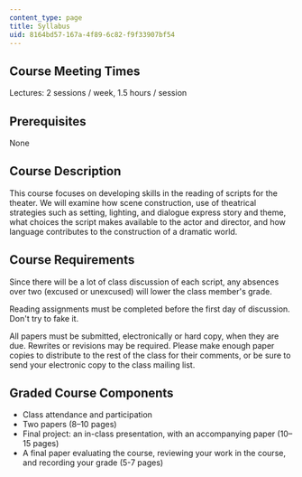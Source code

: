 ```yaml
---
content_type: page
title: Syllabus
uid: 8164bd57-167a-4f89-6c82-f9f33907bf54
---
```


Course Meeting Times
--------------------

Lectures: 2 sessions / week, 1.5 hours / session

Prerequisites
-------------

None

Course Description
------------------

This course focuses on developing skills in the reading of scripts for the theater. We will examine how scene construction, use of theatrical strategies such as setting, lighting, and dialogue express story and theme, what choices the script makes available to the actor and director, and how language contributes to the construction of a dramatic world.

Course Requirements
-------------------

Since there will be a lot of class discussion of each script, any absences over two (excused or unexcused) will lower the class member's grade.

Reading assignments must be completed before the first day of discussion. Don't try to fake it.

All papers must be submitted, electronically or hard copy, when they are due. Rewrites or revisions may be required. Please make enough paper copies to distribute to the rest of the class for their comments, or be sure to send your electronic copy to the class mailing list.

Graded Course Components
------------------------

*   Class attendance and participation
*   Two papers (8–10 pages)
*   Final project: an in-class presentation, with an accompanying paper (10–15 pages)
*   A final paper evaluating the course, reviewing your work in the course, and recording your grade (5-7 pages)